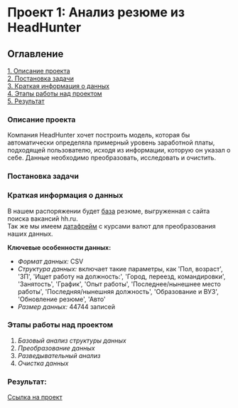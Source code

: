 # Проект 1: Анализ резюме из HeadHunter

## Оглавление  
[1. Описание проекта](#описание-проекта)  
[2. Постановка задачи](#постановка-задачи)  
[3. Краткая информация о данных](#краткая-информация-о-данных)  
[4. Этапы работы над проектом](#этапы-работы-над-проектом)  
[5. Результат](#результат)

### Описание проекта    
Компания HeadHunter хочет построить модель, которая бы автоматически определяла примерный уровень заработной платы, подходящей пользователю, исходя из информации, которую он указал о себе. Данные необходимо преобразовать, исследовать и очистить.

### Постановка задачи

### Краткая информация о данных
В нашем распоряжении будет [база](https://drive.google.com/file/d/1qADClpYKQpwueIzTmVQW9VgEVVKYTNui/view?usp=share_link) резюме, выгруженная с сайта поиска вакансий hh.ru. \
Так же мы имеем [датафрейм](https://drive.google.com/file/d/12IXq23r798BN-A1EdFEqsCv2dGaQZ5YB/view?usp=share_link) с курсами валют для преобразования наших данных.

**Ключевые особенности данных:**

* *Формат данных:* CSV
* *Структура данных:* включает такие параметры, как 'Пол, возраст', 'ЗП', 'Ищет работу на должность:',
       'Город, переезд, командировки', 'Занятость', 'График', 'Опыт работы',
       'Последнее/нынешнее место работы', 'Последняя/нынешняя должность',
       'Образование и ВУЗ', 'Обновление резюме', 'Авто'
* *Размер данных:* 44744 записей

### Этапы работы над проектом
 1. *Базовый анализ структуры данных*
 2. *Преобразование данных*
 3. *Разведывательный анализ*
 4. *Очистка данных*

### Результат:
[Ссылка на проект](https://github.com/postvlone/hh_project/blob/main/hhru_project.ipynb)